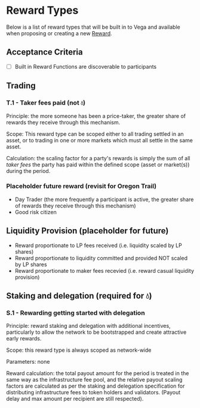 # Reward Types

Below is a list of reward types that will be built in to Vega and available when proposing or creating a new [Reward]().

## Acceptance Criteria
- [ ] Built in Reward Functions are discoverable to participants 


## Trading

### T.1 - Taker fees paid (not 💧)

Principle: the more someone has been a price-taker, the greater share of rewards they receive through this mechanism.

Scope: This reward type can be scoped either to all trading settled in an asset, or to trading in one or more markets which must all settle in the same asset.

Calculation: the scaling factor for a party's rewards is simply the sum of all *taker fees* the party has paid within the defined scope (asset or market(s)) during the period.


### Placeholder future reward (revisit for Oregon Trail)

- Day Trader (the more frequently a participant is active, the greater share of rewards they receive through this mechanism)
- Good risk citizen


## Liquidity Provision (placeholder for future)

- Reward proportionate to LP fees received (i.e. liquidity scaled by LP shares)
- Reward proportionate to liquidity committed and provided NOT scaled by LP shares
- Reward proportionate to maker fees recevied (i.e. reward casual liquidity provision)


## Staking and delegation (required for 💧)

### S.1 - Rewarding getting started with delegation

Principle: reward staking and delegation with additional incentives, particularly to allow the network to be bootstrapped and create attractive early rewards.

Scope: this reward type is always scoped as network-wide

Parameters: none 

Reward calculation: the total payout amount for the period is treated in the same way as the infrastructure fee pool, and the relative payout scaling factors are calculated as per the staking and delegation specification for distributing infrastructure fees to token holders and validators. (Payout delay and max amount per recipient are still respected).
